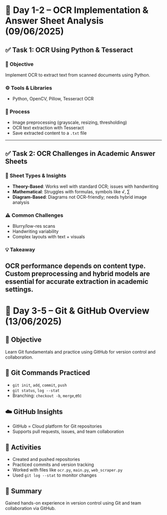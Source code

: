 # 📅 Day 1-2 – OCR Implementation & Answer Sheet Analysis (09/06/2025)

## ✅ Task 1: OCR Using Python & Tesseract

### 🎯 Objective
Implement OCR to extract text from scanned documents using Python.

### ⚙️ Tools & Libraries
- Python, OpenCV, Pillow, Tesseract OCR

### 🔁 Process
- Image preprocessing (grayscale, resizing, thresholding)
- OCR text extraction with Tesseract
- Save extracted content to a `.txt` file



---

## ✅ Task 2: OCR Challenges in Academic Answer Sheets

### 📘 Sheet Types & Insights
- **Theory-Based**: Works well with standard OCR; issues with handwriting
- **Mathematical**: Struggles with formulas, symbols like √, ∑
- **Diagram-Based**: Diagrams not OCR-friendly; needs hybrid image analysis

### ⚠️ Common Challenges
- Blurry/low-res scans
- Handwriting variability
- Complex layouts with text + visuals

### 💡 Takeaway
OCR performance depends on content type. Custom preprocessing and hybrid models are essential for accurate extraction in academic settings.
---
# 📅 Day 3-5  – Git & GitHub Overview (13/06/2025)

## 🎯 Objective
Learn Git fundamentals and practice using GitHub for version control and collaboration.

## 🔧 Git Commands Practiced
- `git init`, `add`, `commit`, `push`
- `git status`, `log --stat`
- Branching: `checkout -b`, `merge`,etc

## ☁️ GitHub Insights
- GitHub = Cloud platform for Git repositories
- Supports pull requests, issues, and team collaboration

## 📂 Activities
- Created and pushed repositories
- Practiced commits and version tracking
- Worked with files like `ocr.py`, `main.py`, `web_scraper.py`
- Used `git log --stat` to monitor changes

## 📌 Summary
Gained hands-on experience in version control using Git and team collaboration via GitHub.


